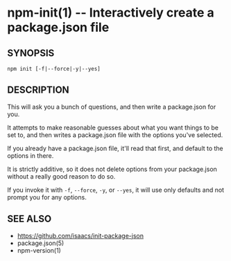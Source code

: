 npm-init(1) -- Interactively create a package.json file
=======================================================






































<extoc></extoc>

## SYNOPSIS

    npm init [-f|--force|-y|--yes]

## DESCRIPTION

This will ask you a bunch of questions, and then write a package.json for you.

It attempts to make reasonable guesses about what you want things to be set to,
and then writes a package.json file with the options you've selected.

If you already have a package.json file, it'll read that first, and default to
the options in there.

It is strictly additive, so it does not delete options from your package.json
without a really good reason to do so.

If you invoke it with `-f`, `--force`, `-y`, or `--yes`, it will use only
defaults and not prompt you for any options.

## SEE ALSO

* <https://github.com/isaacs/init-package-json>
* package.json(5)
* npm-version(1)
